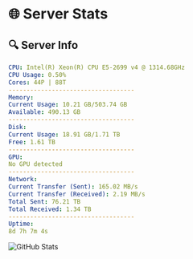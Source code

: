 # 🌐 Server Stats
## 🔍 Server Info
```yaml
CPU: Intel(R) Xeon(R) CPU E5-2699 v4 @ 1314.68GHz
CPU Usage: 0.50%
Cores: 44P | 88T
-----------------------------------
Memory:
Current Usage: 10.21 GB/503.74 GB
Available: 490.13 GB
-----------------------------------
Disk:
Current Usage: 18.91 GB/1.71 TB
Free: 1.61 TB
-----------------------------------
GPU:
No GPU detected
-----------------------------------
Network:
Current Transfer (Sent): 165.02 MB/s
Current Transfer (Received): 2.19 MB/s
Total Sent: 76.21 TB
Total Received: 1.34 TB
-----------------------------------
Uptime:
8d 7h 7m 4s
```
![GitHub Stats](https://img.shields.io/badge/Updated-2025-02-16_05:50:22-blue)